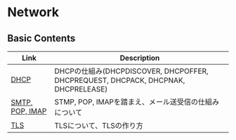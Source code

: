 # Network


## Basic Contents
| Link | Description |
| --- | --- |
| [DHCP](dhcp.md)                     | DHCPの仕組み(DHCPDISCOVER, DHCPOFFER, DHCPREQUEST, DHCPACK, DHCPNAK, DHCPRELEASE) |
| [SMTP, POP, IMAP](smtp_pop_imap.md) | STMP, POP, IMAPを踏まえ、メール送受信の仕組みについて |
| [TLS](tls.md)                       | TLSについて、TLSの作り方 |
